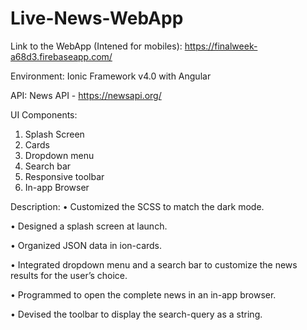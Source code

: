 # Live-News-WebApp


Link to the WebApp (Intened for mobiles): https://finalweek-a68d3.firebaseapp.com/

Environment: Ionic Framework v4.0 with Angular

API: News API - https://newsapi.org/

UI Components:
1. Splash Screen
2. Cards
3. Dropdown menu
4. Search bar
5. Responsive toolbar
6. In-app Browser

Description:
• Customized the SCSS to match the dark mode.

• Designed a splash screen at launch.

• Organized JSON data in ion-cards.

• Integrated dropdown menu and a search bar to customize the news results for the user’s choice.

• Programmed to open the complete news in an in-app browser.

• Devised the toolbar to display the search-query as a string.
